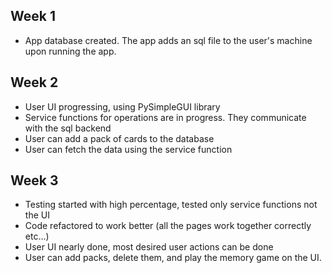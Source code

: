 ## Week 1

- App database created. The app adds an sql file to the user's machine upon running the app.

## Week 2

- User UI progressing, using PySimpleGUI library
- Service functions for operations are in progress. They communicate with the sql backend
- User can add a pack of cards to the database
- User can fetch the data using the service function

## Week 3

- Testing started with high percentage, tested only service functions not the UI
- Code refactored to work better (all the pages work together correctly etc...)
- User UI nearly done, most desired user actions can be done
- User can add packs, delete them, and play the memory game on the UI.
